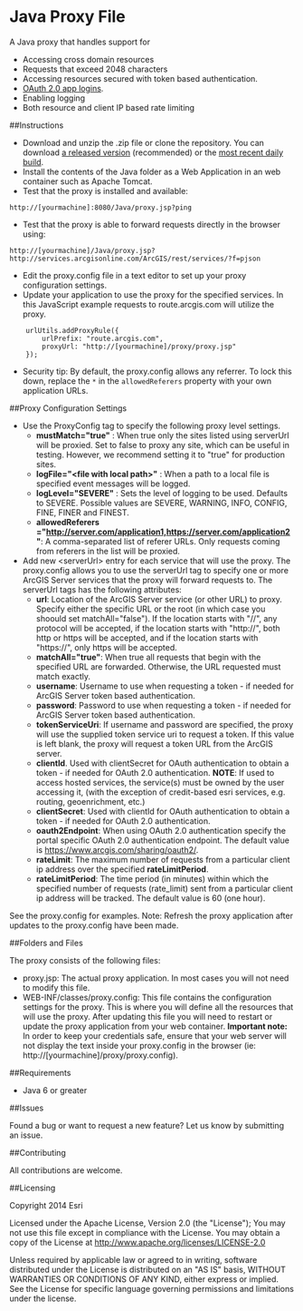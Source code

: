 Java Proxy File
===============

A Java proxy that handles support for
* Accessing cross domain resources
* Requests that exceed 2048 characters
* Accessing resources secured with token based authentication.
* [OAuth 2.0 app logins](https://developers.arcgis.com/en/authentication).
* Enabling logging
* Both resource and client IP based rate limiting

##Instructions

* Download and unzip the .zip file or clone the repository. You can download [a released version](https://github.com/Esri/resource-proxy/releases) (recommended) or the [most recent daily build](https://github.com/Esri/resource-proxy/archive/master.zip).
* Install the contents of the Java folder as a Web Application in an web container such as Apache Tomcat.
* Test that the proxy is installed and available:
```
http://[yourmachine]:8080/Java/proxy.jsp?ping
```
* Test that the proxy is able to forward requests directly in the browser using:
```
http://[yourmachine]/Java/proxy.jsp?http://services.arcgisonline.com/ArcGIS/rest/services/?f=pjson
```
* Edit the proxy.config file in a text editor to set up your proxy configuration settings.
* Update your application to use the proxy for the specified services. In this JavaScript example requests to route.arcgis.com will utilize the proxy.

```
    urlUtils.addProxyRule({
        urlPrefix: "route.arcgis.com",
        proxyUrl: "http://[yourmachine]/proxy/proxy.jsp"
    });
```
* Security tip: By default, the proxy.config allows any referrer. To lock this down, replace the  ```*``` in the ```allowedReferers``` property with your own application URLs.

##Proxy Configuration Settings

* Use the ProxyConfig tag to specify the following proxy level settings.
    * **mustMatch="true"** : When true only the sites listed using serverUrl will be proxied. Set to false to proxy any site, which can be useful in testing. However, we recommend setting it to "true" for production sites.
    * **logFile="\<file with local path\>"** : When a path to a local file is specified event messages will be logged.
    * **logLevel="SEVERE"** : Sets the level of logging to be used.  Defaults to SEVERE. Possible values are SEVERE, WARNING, INFO, CONFIG, FINE, FINER and FINEST.
    * **allowedReferers ="http://server.com/application1,https://server.com/application2"**: A comma-separated list of referer URLs. Only requests coming from referers in the list will be proxied.
* Add new \<serverUrl\> entry for each service that will use the proxy. The proxy.config allows you to use the serverUrl tag to specify one or more ArcGIS Server services that the proxy will forward requests to. The serverUrl tags has the following attributes:
    * **url**: Location of the ArcGIS Server service (or other URL) to proxy. Specify either the specific URL or the root (in which case you shoould set matchAll="false"). If the location starts with "//", any protocol will be accepted, if the location starts with "http://", both http or https will be accepted, and if the location starts with "https://", only https will be accepted.
    * **matchAll="true"**: When true all requests that begin with the specified URL are forwarded. Otherwise, the URL requested must match exactly.
    * **username**: Username to use when requesting a token - if needed for ArcGIS Server token based authentication.
    * **password**: Password to use when requesting a token - if needed for ArcGIS Server token based authentication.
    * **tokenServiceUri**: If username and password are specified, the proxy will use the supplied token service uri to request a token.  If this value is left blank, the proxy will request a token URL from the ArcGIS server.
    * **clientId**.  Used with clientSecret for OAuth authentication to obtain a token - if needed for OAuth 2.0 authentication. **NOTE**: If used to access hosted services, the service(s) must be owned by the user accessing it, (with the exception of credit-based esri services, e.g. routing, geoenrichment, etc.)
    * **clientSecret**: Used with clientId for OAuth authentication to obtain a token - if needed for OAuth 2.0 authentication.
    * **oauth2Endpoint**: When using OAuth 2.0 authentication specify the portal specific OAuth 2.0 authentication endpoint. The default value is https://www.arcgis.com/sharing/oauth2/.
    * **rateLimit**: The maximum number of requests from a particular client ip address over the specified **rateLimitPeriod**.
    * **rateLimitPeriod**: The time period (in minutes) within which the specified number of requests (rate_limit) sent from a particular client ip address will be tracked. The default value is 60 (one hour).

See the proxy.config for examples. Note: Refresh the proxy application after updates to the proxy.config have been made.

##Folders and Files

The proxy consists of the following files:
* proxy.jsp: The actual proxy application. In most cases you will not need to modify this file.
* WEB-INF/classes/proxy.config: This file contains the configuration settings for the proxy. This is where you will define all the resources that will use the proxy. After updating this file you will need to restart or update the proxy application from your web container. **Important note:** In order to keep your credentials safe, ensure that your web server will not display the text inside your proxy.config in the browser (ie: http://[yourmachine]/proxy/proxy.config).

##Requirements

* Java 6 or greater

##Issues

Found a bug or want to request a new feature? Let us know by submitting an issue.

##Contributing

All contributions are welcome.

##Licensing

Copyright 2014 Esri

Licensed under the Apache License, Version 2.0 (the "License");
You may not use this file except in compliance with the License.
You may obtain a copy of the License at
http://www.apache.org/licenses/LICENSE-2.0

Unless required by applicable law or agreed to in writing, software distributed under the License is distributed on an "AS IS" basis, WITHOUT WARRANTIES OR CONDITIONS OF ANY KIND, either express or implied. See the License for specific language governing permissions and limitations under the license.
